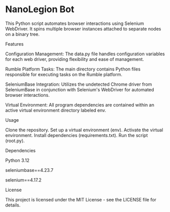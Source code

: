 # NanoLegion Bot

This Python script automates browser interactions using Selenium WebDriver. It spins multiple browser instances attached to separate nodes on a binary tree.

Features

Configuration Management: The data.py file handles configuration variables for each web driver, providing flexibility and ease of management.

Rumble Platform Tasks: The main directory contains Python files responsible for executing tasks on the Rumble platform.

SeleniumBase Integration: Utilizes the undetected Chrome driver from SeleniumBase in conjunction with Selenium's WebDriver for automated browser interactions.

Virtual Environment: All program dependencies are contained within an active virtual environment directory labeled env.

Usage

Clone the repository. Set up a virtual environment (env). Activate the virtual environment. Install dependencies (requirements.txt). Run the script (root.py).

Dependencies

Python 3.12

seleniumbase==4.23.7

selenium==4.17.2

License

This project is licensed under the MIT License - see the LICENSE file for details.
